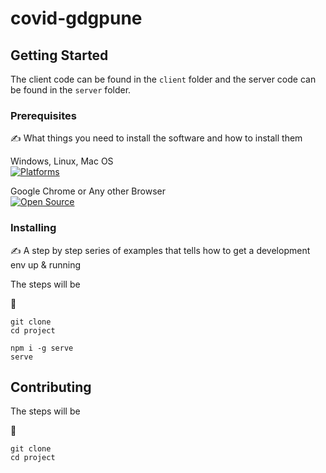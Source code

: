 # covid-gdgpune

## Getting Started

The client code can be found in the `client` folder and the server code can be found in the `server` folder.

### Prerequisites

:writing_hand: What things you need to install the software and how to install them

Windows, Linux, Mac OS  
[![Platforms](https://img.shields.io/badge/platform-linux--64%20%7C%20win--32%20%7C%20osx--64%20%7C%20win--64-lightgrey)](https://img.shields.io/badge/platform-linux--64%20%7C%20win--32%20%7C%20osx--64%20%7C%20win--64-lightgrey)

Google Chrome or Any other Browser  
[![Open Source](https://badges.frapsoft.com/os/v1/open-source.svg?v=103)](https://opensource.org/)

### Installing

:writing_hand: A step by step series of examples that tells how to get a development env up & running

The steps will be

:memo:

```
git clone
cd project

npm i -g serve
serve
```

## Contributing

The steps will be

:memo:

```
git clone
cd project
```

